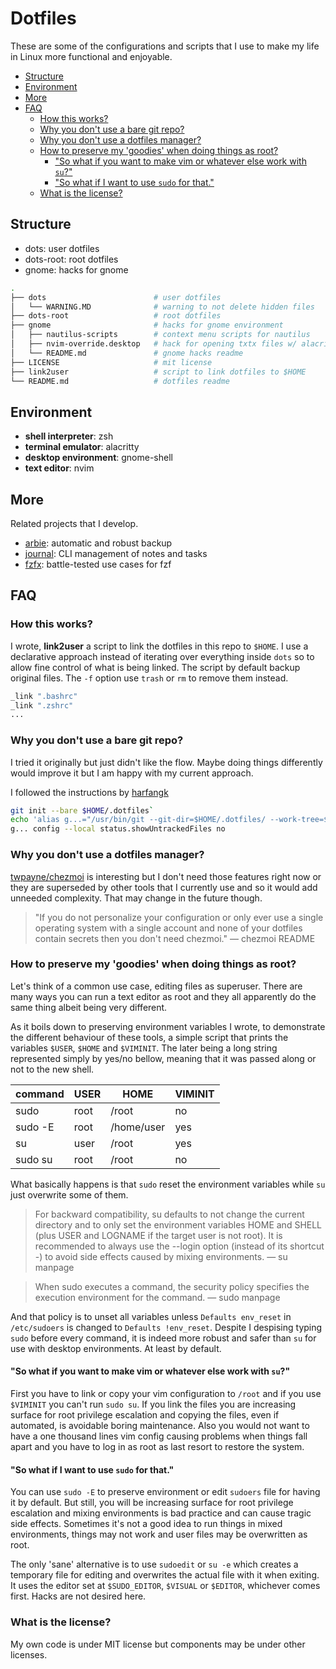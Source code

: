 # Dotfiles
These are some of the configurations and scripts that I use to make my life in Linux more functional and enjoyable. 

<!-- TOC GFM -->

* [Structure](#structure)
* [Environment](#environment)
* [More](#more)
* [FAQ](#faq)
  * [How this works?](#how-this-works)
  * [Why you don't use a bare git repo?](#why-you-dont-use-a-bare-git-repo)
  * [Why you don't use a dotfiles manager?](#why-you-dont-use-a-dotfiles-manager)
  * [How to preserve my 'goodies' when doing things as root?](#how-to-preserve-my-goodies-when-doing-things-as-root)
    * ["So what if you want to make vim or whatever else work with `su`?"](#so-what-if-you-want-to-make-vim-or-whatever-else-work-with-su)
    * ["So what if I want to use `sudo` for that."](#so-what-if-i-want-to-use-sudo-for-that)
  * [What is the license?](#what-is-the-license)

<!-- /TOC -->

## Structure
- dots: user dotfiles
- dots-root: root dotfiles
- gnome: hacks for gnome

```sh
.
├── dots                        # user dotfiles
│   └── WARNING.MD              # warning to not delete hidden files
├── dots-root                   # root dotfiles
├── gnome                       # hacks for gnome environment
│   ├── nautilus-scripts        # context menu scripts for nautilus
│   ├── nvim-override.desktop   # hack for opening txtx files w/ alacritty
│   └── README.md               # gnome hacks readme
├── LICENSE                     # mit license
├── link2user                   # script to link dotfiles to $HOME
└── README.md                   # dotfiles readme
```

## Environment
- **shell interpreter**: zsh
- **terminal emulator**: alacritty
- **desktop environment**: gnome-shell
- **text editor**: nvim

## More
Related projects that I develop.

- [arbie](https://github.com/lbcnz/arbie): automatic and robust backup
- [journal](https://github.com/lbcnz/journal): CLI management of notes and tasks
- [fzfx](https://github.com/lbcnz/fzfx): battle-tested use cases for fzf

## FAQ
### How this works?
I wrote, **link2user** a script to link the dotfiles in this repo to `$HOME`. I use a declarative approach instead of iterating over everything inside `dots` so to allow fine control of what is being linked. The script by default backup original files. The `-f` option use `trash` or `rm` to remove them instead.

```sh
_link ".bashrc"
_link ".zshrc"
...
```

### Why you don't use a bare git repo?
I tried it originally but just didn't like the flow. Maybe doing things differently would improve it but I am happy with my current approach.

I followed the instructions by [harfangk](https://harfangk.github.io/2016/09/18/manage-dotfiles-with-a-git-bare-repository.html)
```sh
git init --bare $HOME/.dotfiles`
echo 'alias g...="/usr/bin/git --git-dir=$HOME/.dotfiles/ --work-tree=$HOME"' >> $HOME/.aliases
g... config --local status.showUntrackedFiles no
```

### Why you don't use a dotfiles manager?
[twpayne/chezmoi](https://github.com/twpayne/chezmoi) is interesting but I don't need those features right now or they are superseded by other tools that I currently use and so it would add unneeded complexity. That may change in the future though.

> "If you do not personalize your configuration or only ever use a single operating system with a single account and none of your dotfiles contain secrets then you don't need chezmoi." — chezmoi README 

### How to preserve my 'goodies' when doing things as root?
Let's think of a common use case, editing files as superuser. There are many ways you can run a text editor as root and they all apparently do the same thing albeit being very different.

As it boils down to preserving environment variables I wrote, to demonstrate the different behaviour of these tools, a simple script that prints the variables `$USER`, `$HOME` and `$VIMINIT`. The later being a long string represented simply by yes/no bellow, meaning that it was passed along or not to the new shell.

| command | USER | HOME       | VIMINIT |
| ---     | ---  | ---        | ---     |
| sudo    | root | /root      | no      |
| sudo -E | root | /home/user | yes     |
| su      | user | /root      | yes     |
| sudo su | root | /root      | no      |

What basically happens is that `sudo` reset the environment variables while `su` just overwrite some of them. 

> For backward compatibility, su defaults to not change the current directory and to only set the environment variables HOME and SHELL  (plus
> USER  and LOGNAME if the target user is not root).  It is recommended to always use the --login option (instead of its shortcut -) to avoid
> side effects caused by mixing environments. — su manpage

> When sudo executes a command, the security policy specifies the execution environment for the command. — sudo manpage

And that policy is to unset all variables unless `Defaults env_reset` in `/etc/sudoers` is changed to `Defaults !env_reset`. Despite I despising typing `sudo` before every command, it is indeed more robust and safer than `su` for use with desktop environments. At least by default.

#### "So what if you want to make vim or whatever else work with `su`?"

First you have to link or copy your vim configuration to `/root` and if you use `$VIMINIT` you can't run `sudo su`. If you link the files you are increasing surface for root privilege escalation and copying the files, even if automated, is avoidable boring maintenance. Also you would not want to have a one thousand lines vim config causing problems when things fall apart and you have to log in as root as last resort to restore the system.

#### "So what if I want to use `sudo` for that."

You can use `sudo -E` to preserve environment or edit `sudoers` file for having it by default. But still, you will be increasing surface for root privilege escalation and mixing environments is bad practice and can cause tragic side effects. Sometimes it's not a good idea to run things in mixed environments, things may not work and user files may be overwritten as root.

The only 'sane' alternative is to use `sudoedit` or `su -e` which creates a temporary file for editing and overwrites the actual file with it when exiting. It uses the editor set at `$SUDO_EDITOR`, `$VISUAL` or `$EDITOR`, whichever comes first. Hacks are not desired here.

### What is the license?
My own code is under MIT license but components may be under other licenses.
